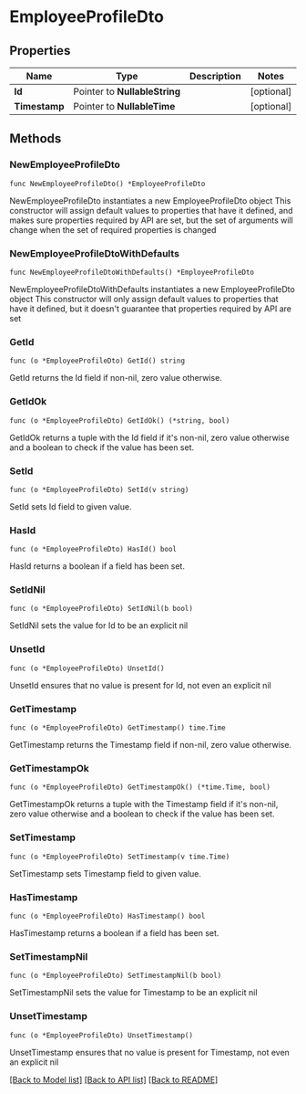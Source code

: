 # EmployeeProfileDto

## Properties

Name | Type | Description | Notes
------------ | ------------- | ------------- | -------------
**Id** | Pointer to **NullableString** |  | [optional] 
**Timestamp** | Pointer to **NullableTime** |  | [optional] 

## Methods

### NewEmployeeProfileDto

`func NewEmployeeProfileDto() *EmployeeProfileDto`

NewEmployeeProfileDto instantiates a new EmployeeProfileDto object
This constructor will assign default values to properties that have it defined,
and makes sure properties required by API are set, but the set of arguments
will change when the set of required properties is changed

### NewEmployeeProfileDtoWithDefaults

`func NewEmployeeProfileDtoWithDefaults() *EmployeeProfileDto`

NewEmployeeProfileDtoWithDefaults instantiates a new EmployeeProfileDto object
This constructor will only assign default values to properties that have it defined,
but it doesn't guarantee that properties required by API are set

### GetId

`func (o *EmployeeProfileDto) GetId() string`

GetId returns the Id field if non-nil, zero value otherwise.

### GetIdOk

`func (o *EmployeeProfileDto) GetIdOk() (*string, bool)`

GetIdOk returns a tuple with the Id field if it's non-nil, zero value otherwise
and a boolean to check if the value has been set.

### SetId

`func (o *EmployeeProfileDto) SetId(v string)`

SetId sets Id field to given value.

### HasId

`func (o *EmployeeProfileDto) HasId() bool`

HasId returns a boolean if a field has been set.

### SetIdNil

`func (o *EmployeeProfileDto) SetIdNil(b bool)`

 SetIdNil sets the value for Id to be an explicit nil

### UnsetId
`func (o *EmployeeProfileDto) UnsetId()`

UnsetId ensures that no value is present for Id, not even an explicit nil
### GetTimestamp

`func (o *EmployeeProfileDto) GetTimestamp() time.Time`

GetTimestamp returns the Timestamp field if non-nil, zero value otherwise.

### GetTimestampOk

`func (o *EmployeeProfileDto) GetTimestampOk() (*time.Time, bool)`

GetTimestampOk returns a tuple with the Timestamp field if it's non-nil, zero value otherwise
and a boolean to check if the value has been set.

### SetTimestamp

`func (o *EmployeeProfileDto) SetTimestamp(v time.Time)`

SetTimestamp sets Timestamp field to given value.

### HasTimestamp

`func (o *EmployeeProfileDto) HasTimestamp() bool`

HasTimestamp returns a boolean if a field has been set.

### SetTimestampNil

`func (o *EmployeeProfileDto) SetTimestampNil(b bool)`

 SetTimestampNil sets the value for Timestamp to be an explicit nil

### UnsetTimestamp
`func (o *EmployeeProfileDto) UnsetTimestamp()`

UnsetTimestamp ensures that no value is present for Timestamp, not even an explicit nil

[[Back to Model list]](../README.md#documentation-for-models) [[Back to API list]](../README.md#documentation-for-api-endpoints) [[Back to README]](../README.md)


